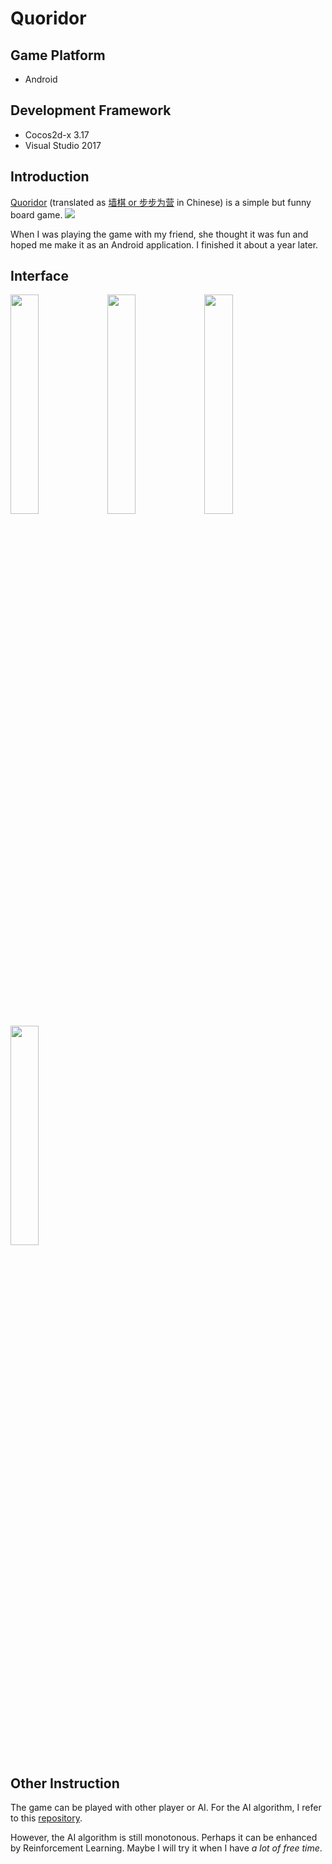 # Quoridor
## Game Platform
- Android
## Development Framework
- Cocos2d-x 3.17
- Visual Studio 2017
## Introduction
[Quoridor](https://en.wikipedia.org/wiki/Quoridor) (translated as [墙棋 or 步步为营](https://baike.baidu.com/item/%E6%AD%A5%E6%AD%A5%E4%B8%BA%E8%90%A5/4874) in Chinese) is a simple but funny board game. 
![](https://github.com/XuyangGuo/Quoridor_Cocos2dx/blob/master/ReadmeRef/img4.jpg)

When I was playing the game with my friend, she thought it was fun and hoped me make it as an Android application. I finished it about a year later.

## Interface
<img src="https://github.com/XuyangGuo/Quoridor_Cocos2dx/blob/master/ReadmeRef/img0.jpg" width = 30% height = 30% />
<img src="https://github.com/XuyangGuo/Quoridor_Cocos2dx/blob/master/ReadmeRef/img1.jpg" width = 30% height = 30% />
<img src="https://github.com/XuyangGuo/Quoridor_Cocos2dx/blob/master/ReadmeRef/img2.jpg" width = 30% height = 30% />
<img src="https://github.com/XuyangGuo/Quoridor_Cocos2dx/blob/master/ReadmeRef/img3.jpg" width = 30% height = 30% />

## Other Instruction
The game can be played with other player or AI. For the AI algorithm, I refer to this [repository](https://github.com/huangmubin/Quoridor).

However, the AI algorithm is still monotonous. Perhaps it can be enhanced by Reinforcement Learning. Maybe I will try it when I have *a lot of free time*.
